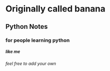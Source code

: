 # Originally called banana

## Python Notes

### for people learning python

##### like me

###### feel free to add your own
